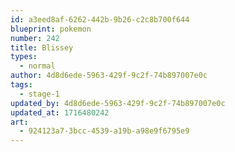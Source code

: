 ```yaml
---
id: a3eed8af-6262-442b-9b26-c2c8b700f644
blueprint: pokemon
number: 242
title: Blissey
types:
  - normal
author: 4d8d6ede-5963-429f-9c2f-74b897007e0c
tags:
  - stage-1
updated_by: 4d8d6ede-5963-429f-9c2f-74b897007e0c
updated_at: 1716480242
art:
  - 924123a7-3bcc-4539-a19b-a98e9f6795e9
---
```

